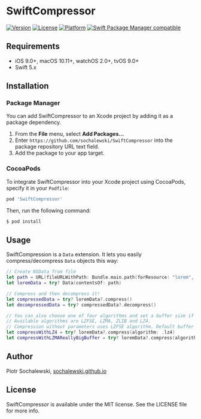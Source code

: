 # SwiftCompressor

[![Version](https://img.shields.io/cocoapods/v/SwiftCompressor.svg?style=flat)](http://cocoapods.org/pods/SwiftCompressor)
[![License](https://img.shields.io/cocoapods/l/SwiftCompressor.svg?style=flat)](http://cocoapods.org/pods/SwiftCompressor)
[![Platform](https://img.shields.io/cocoapods/p/SwiftCompressor.svg?style=flat)](http://cocoapods.org/pods/SwiftCompressor)
[![Swift Package Manager compatible](https://img.shields.io/badge/Swift_Package_Manager-compatible-4BC51D.svg)](https://www.swift.org/package-manager/)

## Requirements
* iOS 9.0+, macOS 10.11+, watchOS 2.0+, tvOS 9.0+
* Swift 5.x

## Installation

### Package Manager

You can add SwiftCompressor to an Xcode project by adding it as a package dependency.

  1. From the **File** menu, select **Add Packages…**
  2. Enter `https://github.com/sochalewski/SwiftCompressor` into the package repository URL text field.
  3. Add the package to your app target.

### CocoaPods

To integrate SwiftCompressor into your Xcode project using CocoaPods, specify it in your `Podfile`:

```ruby
pod 'SwiftCompressor'
```

Then, run the following command:

```bash
$ pod install
```

## Usage

SwiftCompression is a `Data` extension. It lets you easily compress/decompress `Data` objects this way:

```swift
// Create NSData from file
let path = URL(fileURLWithPath: Bundle.main.path(forResource: "lorem", ofType: "txt")!)
let loremData = try? Data(contentsOf: path)

// Compress and then decompress it!
let compressedData = try? loremData?.compress()
let decompressedData = try? compressedData?.decompress()

// You can also choose one of four algorithms and set a buffer size if you want.
// Available algorithms are LZFSE, LZMA, ZLIB and LZ4.
// Compression without parameters uses LZFSE algorithm. Default buffer size is 4096 bytes.
let compressWithLZ4 = try? loremData?.compress(algorithm: .lz4)
let compressWithLZMAReallyBigBuffer = try? loremData?.compress(algorithm: .lzma, bufferSize: 65_536)
```

## Author

Piotr Sochalewski, <a href="http://sochalewski.github.io">sochalewski.github.io</a>

## License

SwiftCompressor is available under the MIT license. See the LICENSE file for more info.
